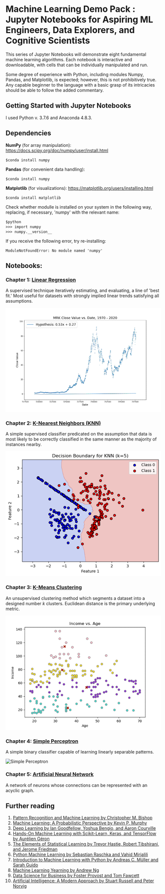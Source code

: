 # Machine Learning Demo Pack : Jupyter Notebooks for Aspiring ML Engineers, Data Explorers, and Cognitive Scientists

This series of Jupyter Notebooks will demonstrate eight fundamental machine learning algorithms. Each notebook is interactive and downloadable, with cells that can be individually manipulated and run.

Some degree of experience with Python, including modules Numpy, Pandas, and Matplotlib, is expected; however, this is not prohibitively true. Any capable beginner to the language with a basic grasp of its intricacies should be able to follow the added commentary. 

## Getting Started with Jupyter Notebooks
I used Python v. 3.7.6 and Anaconda 4.8.3. 

## Dependencies

**NumPy** (for array manipulation): https://docs.scipy.org/doc/numpy/user/install.html
```
$conda install numpy
```
**Pandas** (for convenient data handling): 
```
$conda install numpy
```
**Matplotlib** (for visualizations): 
https://matplotlib.org/users/installing.html
```
$conda install matplotlib
```
Check whether modulle is installed on your system in the following way, replacing, if necessary, 'numpy' with the relevant name: 
```
$python
>>> import numpy 
>>> numpy.__version__
```
If you receive the following error, try re-installing:
```
ModuleNotFoundError: No module named 'numpy'
```

## Notebooks:

### Chapter 1: [Linear Regression](Linear_regression.ipynb)
A supervised technique iteratively estimating, and evaluating, a line of 'best fit.' Most useful for datasets with strongly implied linear trends satisfying all assumptions. 

![Linear_Regression](/images/Linear_regression_gif.gif)

### Chapter 2: [K-Nearest Neighbors (KNN)](KNN.ipynb)
A simple supervised classifier predicated on the assumption that data is most likely to be correctly classified in the same manner as the majority of instances nearby. 

![KNN](/images/KNN_output.png)

### Chapter 3: [K-Means Clustering](k_means.ipynb)
An unsupervised clustering method which segments a dataset into a designed number *k* clusters. Euclidean distance is the primary underlying metric. 

![K Means Clustering](/images/Clustering_gif.gif)

### Chapter 4: [Simple Perceptron](Simple_perceptron.ipynb)
A simple binary classifier capable of learning linearly separable patterns.

![Simple Perceptron](images/Simple_Perceptron_gif.gif)

### Chapter 5: [Artificial Neural Network](neural_network.ipynb)
A network of neurons whose connections can be represented with an acyclic graph. 

## Further reading 
1. [Pattern Recognition and Machine Learning by Christopher M. Bishop](https://www.springer.com/gp/book/9780387310732)
2. [Machine Learning: A Probabilistic Perspective by Kevin P. Murphy](https://mitpress.mit.edu/books/machine-learning-1)
3. [Deep Learning by Ian Goodfellow, Yoshua Bengio, and Aaron Courville](https://www.deeplearningbook.org/)
4. [Hands-On Machine Learning with Scikit-Learn, Keras, and TensorFlow by Aurélien Géron](https://www.oreilly.com/library/view/hands-on-machine-learning/9781492032632/)
5. [The Elements of Statistical Learning by Trevor Hastie, Robert Tibshirani, and Jerome Friedman](https://web.stanford.edu/~hastie/ElemStatLearn/)
6. [Python Machine Learning by Sebastian Raschka and Vahid Mirjalili](https://www.packtpub.com/product/python-machine-learning-third-edition/9781789955750)
7. [Introduction to Machine Learning with Python by Andreas C. Müller and Sarah Guido](https://www.oreilly.com/library/view/introduction-to-machine/9781449369880/)
8. [Machine Learning Yearning by Andrew Ng](http://www.mlyearning.org/)
9. [Data Science for Business by Foster Provost and Tom Fawcett](https://www.oreilly.com/library/view/data-science-for/9781449374273/)
10. [Artificial Intelligence: A Modern Approach by Stuart Russell and Peter Norvig](http://aima.cs.berkeley.edu/)